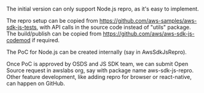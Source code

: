 The initial version can only support Node.js repro, as it's easy to implement.

The repro setup can be copied from https://github.com/aws-samples/aws-sdk-js-tests, with API calls in the source code instead of "utils" package.
The build/publish can be copied from https://github.com/aws/aws-sdk-js-codemod if required.

The PoC for Node.js can be created internally (say in AwsSdkJsRepro).

Once PoC is approved by OSDS and JS SDK team, we can submit Open Source request in awslabs org, say with package name aws-sdk-js-repro.
Other feature development, like adding repro for browser or react-native, can happen on GitHub.

